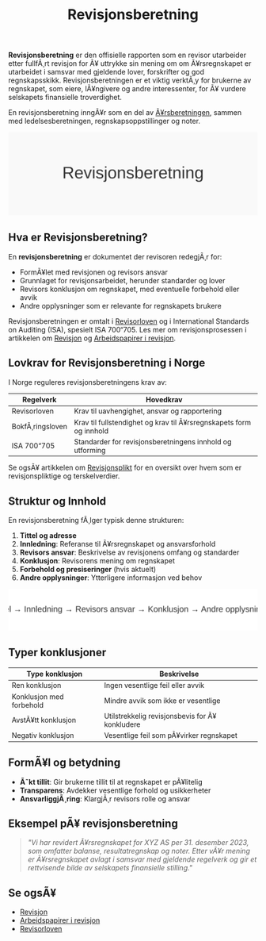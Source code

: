 ﻿---
title: "Revisjonsberetning"
meta_title: "Revisjonsberetning"
meta_description: '**Revisjonsberetning** er den offisielle rapporten som en revisor utarbeider etter fullfÃ¸rt revisjon for Ã¥ uttrykke sin mening om om Ã¥rsregnskapet er utarbei...'
slug: hva-er-revisjonsberetning
type: blog
layout: pages/single
---

**Revisjonsberetning** er den offisielle rapporten som en revisor utarbeider etter fullfÃ¸rt revisjon for Ã¥ uttrykke sin mening om om Ã¥rsregnskapet er utarbeidet i samsvar med gjeldende lover, forskrifter og god regnskapsskikk. Revisjonsberetningen er et viktig verktÃ¸y for brukerne av regnskapet, som eiere, lÃ¥ngivere og andre interessenter, for Ã¥ vurdere selskapets finansielle troverdighet.

En revisjonsberetning inngÃ¥r som en del av [Ã¥rsberetningen](/blogs/regnskap/arsberetning "Ã…rsberetning: Innhold, Krav og Guide til Norsk Ã…rsberetning"), sammen med ledelsesberetningen, regnskapsoppstillinger og noter.

![Illustrasjon som viser Revisjonsberetning](revisjonsberetning-image.svg)

## Hva er Revisjonsberetning?

En **revisjonsberetning** er dokumentet der revisoren redegjÃ¸r for:

* FormÃ¥let med revisjonen og revisors ansvar
* Grunnlaget for revisjonsarbeidet, herunder standarder og lover
* Revisors konklusjon om regnskapet, med eventuelle forbehold eller avvik
* Andre opplysninger som er relevante for regnskapets brukere

Revisjonsberetningen er omtalt i [Revisorloven](/blogs/regnskap/hva-er-revisorloven "Hva er Revisorloven?") og i International Standards on Auditing (ISA), spesielt ISA 700“705. Les mer om revisjonsprosessen i artikkelen om [Revisjon](/blogs/regnskap/revisjon "Revisjon") og [Arbeidspapirer i revisjon](/blogs/regnskap/hva-er-arbeidspapirer-revisjon "Hva er Arbeidspapirer i revisjon?").

## Lovkrav for Revisjonsberetning i Norge

I Norge reguleres revisjonsberetningens krav av:

| Regelverk       | Hovedkrav                                                         |
|-----------------|-------------------------------------------------------------------|
| Revisorloven    | Krav til uavhengighet, ansvar og rapportering                     |
| BokfÃ¸ringsloven | Krav til fullstendighet og krav til Ã¥rsregnskapets form og innhold |
| ISA 700“705     | Standarder for revisjonsberetningens innhold og utforming         |

Se ogsÃ¥ artikkelen om [Revisjonsplikt](/blogs/regnskap/revisjonsplikt "Revisjonsplikt") for en oversikt over hvem som er revisjonspliktige og terskelverdier.

## Struktur og Innhold

En revisjonsberetning fÃ¸lger typisk denne strukturen:

1. **Tittel og adresse**
2. **Innledning**: Referanse til Ã¥rsregnskapet og ansvarsforhold
3. **Revisors ansvar**: Beskrivelse av revisjonens omfang og standarder
4. **Konklusjon**: Revisorens mening om regnskapet
5. **Forbehold og presiseringer** (hvis aktuelt)
6. **Andre opplysninger**: Ytterligere informasjon ved behov

![Struktur for revisjonsberetning](revisjonsberetning-struktur.svg)

## Typer konklusjoner

| Type konklusjon           | Beskrivelse                                                                 |
|---------------------------|------------------------------------------------------------------------------|
| Ren konklusjon            | Ingen vesentlige feil eller avvik                                            |
| Konklusjon med forbehold  | Mindre avvik som ikke er vesentlige                                          |
| AvstÃ¥tt konklusjon        | Utilstrekkelig revisjonsbevis for Ã¥ konkludere                               |
| Negativ konklusjon        | Vesentlige feil som pÃ¥virker regnskapet                                      |

## FormÃ¥l og betydning

* **Ã˜kt tillit**: Gir brukerne tillit til at regnskapet er pÃ¥litelig
* **Transparens**: Avdekker vesentlige forhold og usikkerheter
* **AnsvarliggjÃ¸ring**: KlargjÃ¸r revisors rolle og ansvar

## Eksempel pÃ¥ revisjonsberetning

> *"Vi har revidert Ã¥rsregnskapet for XYZ AS per 31. desember 2023, som omfatter balanse, resultatregnskap og noter. Etter vÃ¥r mening er Ã¥rsregnskapet avlagt i samsvar med gjeldende regelverk og gir et rettvisende bilde av selskapets finansielle stilling."*

## Se ogsÃ¥

* [Revisjon](/blogs/regnskap/revisjon "Revisjon")
* [Arbeidspapirer i revisjon](/blogs/regnskap/hva-er-arbeidspapirer-revisjon "Hva er Arbeidspapirer i revisjon?")
* [Revisorloven](/blogs/regnskap/hva-er-revisorloven "Hva er Revisorloven?")


